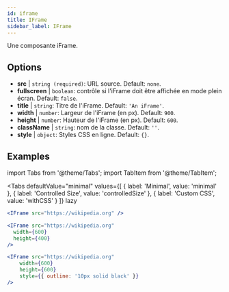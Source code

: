 ```yaml
---
id: iframe 
title: IFrame
sidebar_label: IFrame
---
```


Une composante iFrame.

## Options

* __src__ | `string (required)`: URL source. Default: `none`.
* __fullscreen__ | `boolean`: contrôle si l'iFrame doit être affichée en mode plein écran. Default: `false`.
* __title__ | `string`: Titre de l'iFrame. Default: `'An iFrame'`.
* __width__ | `number`: Largeur de l'iFrame (en px). Default: `900`.
* __height__ | `number`: Hauteur de l'iFrame (en px). Default: `600`.
* __className__ | `string`: nom de la classe. Default: `''`.
* __style__ | `object`: Styles CSS en ligne. Default: `{}`.


## Examples

import Tabs from '@theme/Tabs';
import TabItem from '@theme/TabItem';

<Tabs
    defaultValue="minimal"
    values={[
        { label: 'Minimal', value: 'minimal' },
        { label: 'Controlled Size', value: 'controlledSize' },
        { label: 'Custom CSS', value: 'withCSS' }
    ]}
    lazy
>

<TabItem value="minimal" >

```jsx live
<IFrame src="https://wikipedia.org" />
```

</TabItem>

<TabItem value="controlledSize" >

```jsx live
<IFrame src="https://wikipedia.org" 
  width={600} 
  height={400} 
/>
```
</TabItem>

<TabItem value="withCSS" >

```jsx live
<IFrame src="https://wikipedia.org" 
    width={600} 
    height={600} 
    style={{ outline: '10px solid black' }}
/>
```
</TabItem>

</Tabs>


